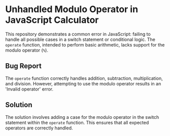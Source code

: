 # Unhandled Modulo Operator in JavaScript Calculator

This repository demonstrates a common error in JavaScript: failing to handle all possible cases in a switch statement or conditional logic.  The `operate` function, intended to perform basic arithmetic, lacks support for the modulo operator (`%`).

## Bug Report

The `operate` function correctly handles addition, subtraction, multiplication, and division. However, attempting to use the modulo operator results in an 'Invalid operator' error.

## Solution

The solution involves adding a case for the modulo operator in the switch statement within the `operate` function.  This ensures that all expected operators are correctly handled.
